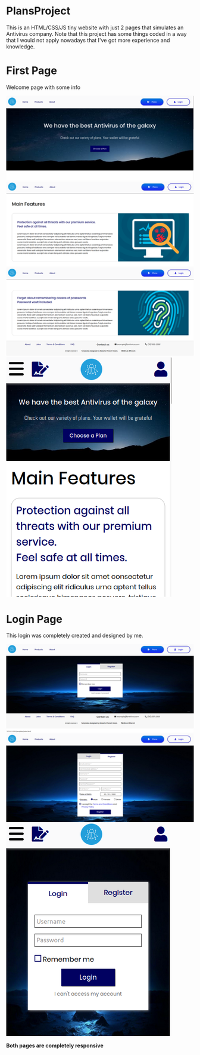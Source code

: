 # PlansProject


This is an HTML/CSS/JS tiny website with just 2 pages that simulates an Antivirus company. Note that this project has some things coded in a way that I would not apply nowadays that I've got more experience and knowledge.

# First Page

Welcome page with some info

<img src="https://github.com/Rffrench/PlansProject/blob/master/project-imgs/plans-project-main1.png">
<br>

<img src="https://github.com/Rffrench/PlansProject/blob/master/project-imgs/plans-project-main2.png">
<br>

<img src="https://github.com/Rffrench/PlansProject/blob/master/project-imgs/plans-project-main3.png">
<br>

<img src="https://github.com/Rffrench/PlansProject/blob/master/project-imgs/plans-project-main-mobile.png">
<br>

# Login Page 

This login was completely created and designed by me. 


<img src="https://github.com/Rffrench/PlansProject/blob/master/project-imgs/plans-project-login1.png">
<br>

<img src="https://github.com/Rffrench/PlansProject/blob/master/project-imgs/plans-project-login2.png">
<br>

<img src="https://github.com/Rffrench/PlansProject/blob/master/project-imgs/plans-project-login-mobile.png">
<br>

**Both pages are completely responsive**

